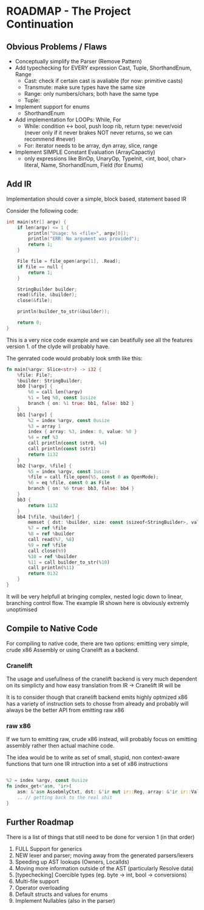 
# ROADMAP - The Project Continuation

## Obvious Problems / Flaws

- Conceptually simplify the Parser (Remove Pattern)
- Add typechecking for EVERY expression Cast, Tuple, ShorthandEnum, Range
    - Cast: check if certain cast is avaliable (for now: primitive casts)
    - Transmute: make sure types have the same size
    - Range: only numbers/chars; both have the same type
    - Tuple: 
- Implement support for enums
    - ShorthandEnum
- Add implementation for LOOPs: While, For
    - While: condition <-> bool, push loop rib, return type: never/void
    (never only if it never brakes NOT never returns, so we can recommend #never)
    - For: iterator needs to be array, dyn array, slice, range
- Implement SIMPLE Constant Evaluation (ArrayCapactiy)
    - only expressions like BinOp, UnaryOp, TypeInit,
    <int, bool, char> literal, Name, ShorhandEnum, Field (for Enums)

## Add IR
Implementation should cover a simple, block based, statement based IR

Consider the following code:
```c
int main(str[] argv) {
    if len(argv) <= 1 {
        println("Usage: %s <file>", argv[0]);
        println("ERR: No argument was provided");
        return 1;
    }

    File file = file_open(argv[1], .Read);
    if file == null {
        return 1;
    }

    StringBuilder builder;
    read(&file, &builder);
    close(&file);

    println(builder_to_str(&builder));

    return 0;
}
```

This is a very nice code example and we can beatifully
see all the features version 1. of the clyde will probably have.

The genrated code would probably look smth like this:
```rust
fn main(%argv: Slice<str>) -> i32 {
    %file: File?;
    %builder: StringBuilder;
    bb0 [%argv] {
        %0 = call len(%argv)
        %1 = leq %0, const 1usize
        branch { on: %1 true: bb1, false: bb2 }
    }
    bb1 [%argv] {
        %2 = index %argv, const 0usize
        %3 = array 1
        index { array: %3, index: 0, value: %0 }
        %4 = ref %3
        call println(const $str0, %4)
        call println(const $str1)
        return 1i32
    }
    bb2 [%argv, %file] {
        %5 = index %argv, const 1usize
        %file = call file_open(%5, const 0 as OpenMode);
        %6 = eq %file, const 0 as File
        branch { on: %6 true: bb3, false: bb4 }
    }
    bb3 {
        return 1i32
    }
    bb4 [%file, %builder] {
        memset { dst: %builder, size: const $sizeof<StringBuilder>, val: 0 },
        %7 = ref %file
        %8 = ref %builder
        call read(%7, %8)
        %9 = ref %file
        call close(%9)
        %10 = ref %builder
        %11 = call builder_to_str(%10)
        call println(%11)
        return 0i32
    }
}
```
It will be very helpfull at bringing complex, nested logic down to
linear, branching control flow. The example IR shown here is obviously
extremly unoptimised

## Compile to Native Code

For compiling to native code, there are two options: emitting very simple,
crude x86 Assembly or using Cranelift as a backend.

### Cranelift
The usage and usefullness of the cranelift backend is very much dependent on
its simplicty and how easy translation from IR -> Cranelift IR will be

It is to consider though that cranelift backend emits highly optmized x86 has
a variety of instruction sets to chosse from already and probably will always
be the better API from emitting raw x86

### raw x86
If we turn to emitting raw, crude x86 instead, will probably focus on emitting
assembly rather then actual machine code.

The idea would be to write as set of small, stupid, non context-aware functions that
turn one IR intruction into a set of x86 instructions

```rust

%2 = index %argv, const 0usize
fn index_get<'asm, 'ir>(
    asm: &'asm AssebmlyCtxt, dst: &'ir mut ir::Reg, array: &'ir ir::Value, index: &'ir ir::Value) {
    .. // getting back to the real shit
}

```

## Further Roadmap

There is a list of things that still need to be done for version 1 (in that order)

1. FULL Support for generics
2. NEW lexer and parser; moving away from the generated parsers/lexers
3. Speeding up AST lookups (Owners, LocalIds)
4. Moving more information outside of the AST (particularly Resolve data)
5. [typechecking] Coercible types (eg. byte -> int, bool -> <number> conversions)
6. Multi-file support
7. Operator overloading
8. Default structs and values for enums
9. Implement Nullables (also in the parser)

